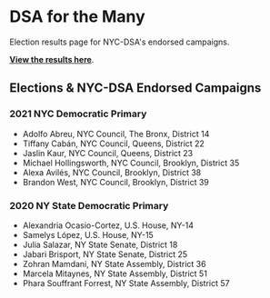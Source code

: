 # DSA for the Many
Election results page for NYC-DSA's endorsed campaigns.

[**View the results here**](https://results.socialists.nyc). 

## Elections & NYC-DSA Endorsed Campaigns

### 2021 NYC Democratic Primary
* Adolfo Abreu, NYC Council, The Bronx, District 14
* Tiffany Cabán, NYC Council, Queens, District 22
* Jaslin Kaur, NYC Council, Queens, District 23
* Michael Hollingsworth, NYC Council, Brooklyn, District 35
* Alexa Avilés, NYC Council, Brooklyn, District 38
* Brandon West, NYC Council, Brooklyn, District 39

### 2020 NY State Democratic Primary
* Alexandria Ocasio-Cortez, U.S. House, NY-14
* Samelys López, U.S. House, NY-15
* Julia Salazar, NY State Senate, District 18
* Jabari Brisport, NY State Senate, District 25
* Zohran Mamdani, NY State Assembly, District 36
* Marcela Mitaynes, NY State Assembly, District 51
* Phara Souffrant Forrest, NY State Assembly, District 57
